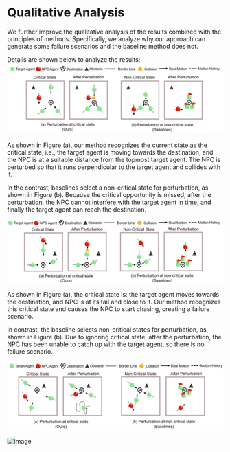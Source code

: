 # Qualitative Analysis
We further improve the qualitative analysis of the results combined with the principles of methods. Specifically, we analyze why our approach can generate some failure scenarios and the baseline method does not. 

Details are shown below to analyze the results:
![图片](./images/analysis.png)

As shown in Figure (a), our method recognizes the current state as the critical state, i.e., the target agent is moving towards the destination, and the NPC is at a suitable distance from the topmost target agent. The NPC is perturbed so that it runs perpendicular to the target agent and collides with it.

In the contrast, baselines select a non-critical state for perturbation, as shown in Figure (b). Because the critical opportunity is missed, after the perturbation, the NPC cannot interfere with the target agent in time, and finally the target agent can reach the destination.

![图片](./images/analysis2.png)

As shown in Figure (a), the critical state is: the target agent moves towards the destination, and NPC is at its tail and close to it. Our method recognizes this critical state and causes the NPC to start chasing, creating a failure scenario.

In contrast, the baseline selects non-critical states for perturbation, as shown in Figure (b). Due to ignoring critical state, after the perturbation, the NPC has been unable to catch up with the target agent, so there is no failure scenario.

![图片](./images/analysis3.png)




![image](https://github.com/issta24/ISSTA24_MAT/blob/master/images/analysis.png?raw=true)